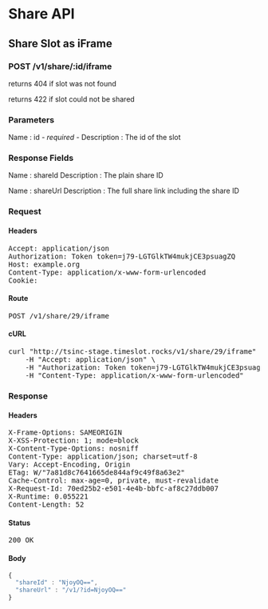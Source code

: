 # Share API

## Share Slot as iFrame

### POST /v1/share/:id/iframe

returns 404 if slot was not found

returns 422 if slot could not be shared



### Parameters

Name : id *- required -*
Description : The id of the slot


### Response Fields

Name : shareId
Description : The plain share ID

Name : shareUrl
Description : The full share link including the share ID

### Request

#### Headers

<pre>Accept: application/json
Authorization: Token token=j79-LGTGlkTW4mukjCE3psuagZQ
Host: example.org
Content-Type: application/x-www-form-urlencoded
Cookie: </pre>

#### Route

<pre>POST /v1/share/29/iframe</pre>

#### cURL

<pre class="request">curl &quot;http://tsinc-stage.timeslot.rocks/v1/share/29/iframe&quot; -d &#39;&#39; -X POST \
	-H &quot;Accept: application/json&quot; \
	-H &quot;Authorization: Token token=j79-LGTGlkTW4mukjCE3psuagZQ&quot; \
	-H &quot;Content-Type: application/x-www-form-urlencoded&quot;</pre>

### Response

#### Headers

<pre>X-Frame-Options: SAMEORIGIN
X-XSS-Protection: 1; mode=block
X-Content-Type-Options: nosniff
Content-Type: application/json; charset=utf-8
Vary: Accept-Encoding, Origin
ETag: W/&quot;7a81d8c7641665de844af9c49f8a63e2&quot;
Cache-Control: max-age=0, private, must-revalidate
X-Request-Id: 70ed25b2-e501-4e4b-bbfc-af8c27ddb007
X-Runtime: 0.055221
Content-Length: 52</pre>

#### Status

<pre>200 OK</pre>

#### Body

```javascript
{
  "shareId" : "NjoyOQ==",
  "shareUrl" : "/v1/?id=NjoyOQ=="
}
```

